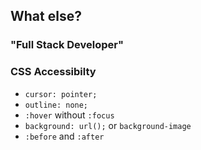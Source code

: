 <aside class="note">
    <section>
        <ul>
        </ul>
    </section>
</aside>

<hgroup>
    <h2>What else?</h2>
</hgroup>
<article class="">
    <div class="build">
        <h3>"Full Stack Developer"</h3>
        <h3>CSS Accessibilty</h3>
    </div>
    <ul class="build fade">
        <li><code>cursor: pointer;</code></li>
        <li><code>outline: none;</code></li>
        <li><code>:hover</code> without <code>:focus</code></li>
        <li><code>background: url();</code> or <code>background-image</code></li>
        <li><code>:before</code> and <code>:after</code></li>
    </ul>
</article>
